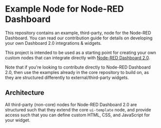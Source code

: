 # Example Node for Node-RED Dashboard

This repository contains an example, third-party, node for the Node-RED Dashboard. You can read our contribution guide for details on developing your own Dashboard 2.0 integrations & widgets.

This project is intended to be used as a starting point for creating your own custom nodes that can integrate directly with [Node-RED Dashboard 2.0](https://github.com/FlowFuse/flowforge-nr-dashboard).

Note that if you're looking to contribute directly to Node-RED Dashboard 2.0, then use the examples already in the core repository to build on, as they are structured differently to external/third-party widgets.

## Architecture

All third-party (non-core) nodes for Node-RED Dashboard 2.0 are structured such that they extend the core `ui-template` node, and provide access such that you can define custom HTML, CSS, and JavaScript for your widget.